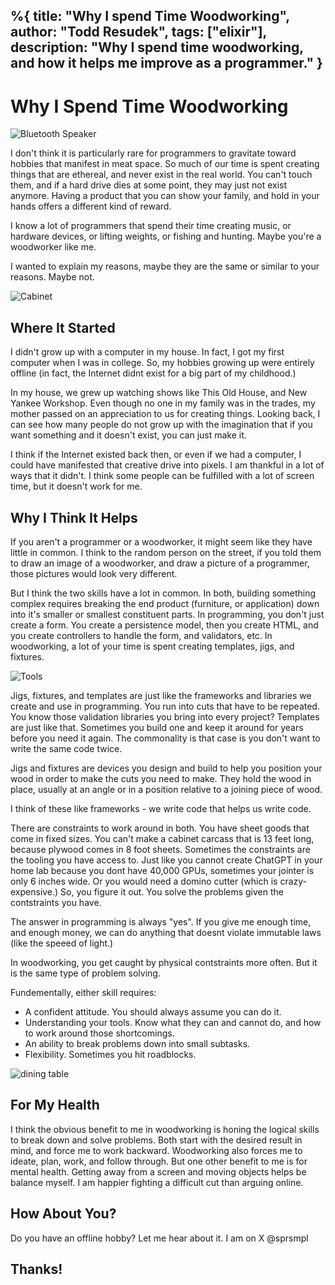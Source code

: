 %{
  title: "Why I spend Time Woodworking",
  author: "Todd Resudek",
  tags: ["elixir"],
  description: "Why I spend time woodworking, and how it helps me improve as a programmer."
}
---

# Why I Spend Time Woodworking

![Bluetooth Speaker](../images/speaker.jpg)

I don't think it is particularly rare for programmers to gravitate toward hobbies that manifest in meat space. So much of our time is spent creating things that are ethereal, and never exist in the real world. You can't touch them, and if a hard drive dies at some point, they may just not exist anymore. Having a product that you can show your family, and hold in your hands offers a different kind of reward.

I know a lot of programmers that spend their time creating music, or hardware devices, or lifting weights, or fishing and hunting. Maybe you're a woodworker like me.

I wanted to explain my reasons, maybe they are the same or similar to your reasons. Maybe not.

![Cabinet](../images/cabinet.jpg)

## Where It Started

I didn't grow up with a computer in my house. In fact, I got my first computer when I was in college. So, my hobbies growing up were entirely offline (in fact, the Internet didnt exist for a big part of my childhood.)

In my house, we grew up watching shows like This Old House, and New Yankee Workshop. Even though no one in my family was in the trades, my mother passed on an appreciation to us for creating things. Looking back, I can see how many people do not grow up with the imagination that if you want something and it doesn't exist, you can just make it.

I think if the Internet existed back then, or even if we had a computer, I could have manifested that creative drive into pixels. I am thankful in a lot of ways that it didn't. I think some people can be fulfilled with a lot of screen time, but it doesn't work for me.

## Why I Think It Helps

If you aren't a programmer or a woodworker, it might seem like they have little in common. I think to the random person on the street, if you told them to draw an image of a woodworker, and draw a picture of a programmer, those pictures would look very different.

But I think the two skills have a lot in common. In both, building something complex requires breaking the end product (furniture, or application) down into it's smaller or smallest constituent parts. In programming, you don't just create a form. You create a persistence model, then you create HTML, and you create controllers to handle the form, and validators, etc. In woodworking, a lot of your time is spent creating templates, jigs, and fixtures.

![Tools](../images/tools.jpg)

Jigs, fixtures, and templates are just like the frameworks and libraries we create and use in programming. You run into cuts that have to be repeated. You know those validation libraries you bring into every project? Templates are just like that. Sometimes you build one and keep it around for years before you need it again. The commonality is that case is you don't want to write the same code twice.

Jigs and fixtures are devices you design and build to help you position your wood in order to make the cuts you need to make. They hold the wood in place, usually at an angle or in a position relative to a joining piece of wood.

I think of these like frameworks - we write code that helps us write code.

There are constraints to work around in both. You have sheet goods that come in fixed sizes. You can't make a cabinet carcass that is 13 feet long, because plywood comes in 8 foot sheets. Sometimes the constraints are the tooling you have access to. Just like you cannot create ChatGPT in your home lab because you dont have 40,000 GPUs, sometimes your jointer is only 6 inches wide. Or you would need a domino cutter (which is crazy-expensive.) So, you figure it out. You solve the problems given the contstraints you have.

The answer in programming is always "yes". If you give me enough time, and enough money, we can do anything that doesnt violate immutable laws (like the speeed of light.)

In woodworking, you get caught by physical contstraints more often. But it is the same type of problem solving.

Fundementally, either skill requires:
- A confident attitude. You should always assume you can do it.
- Understanding your tools. Know what they can and cannot do, and how to work around those shortcomings.
- An ability to break problems down into small subtasks.
- Flexibility. Sometimes you hit roadblocks.

![dining table](../images/dinind-table.jpg)

## For My Health

I think the obvious benefit to me in woodworking is honing the logical skills to break down and solve problems. Both start with the desired result in mind, and force me to work backward. Woodworking also forces me to ideate, plan, work, and follow through. But one other benefit to me is for mental health. Getting away from a screen and moving objects helps be balance myself. I am happier fighting a difficult cut than arguing online.


## How About You?

Do you have an offline hobby? Let me hear about it. I am on X @sprsmpl

## Thanks!